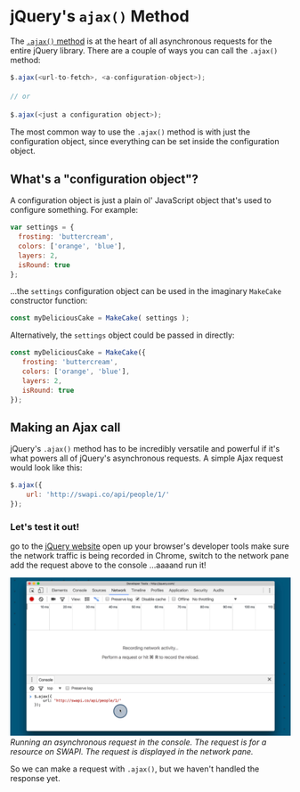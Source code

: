 # jQuery's `ajax()` Method

The [`.ajax()` method](http://api.jquery.com/jquery.ajax/) is at the heart of all asynchronous requests for the entire jQuery library. There are a couple of ways you can call the `.ajax()` method:

```js
$.ajax(<url-to-fetch>, <a-configuration-object>);

// or

$.ajax(<just a configuration object>);

```

The most common way to use the `.ajax()` method is with just the configuration object, since everything can be set inside the configuration object.

## What's a "configuration object"?

A configuration object is just a plain ol' JavaScript object that's used to configure something. For example:

```js
var settings = {
  frosting: 'buttercream',
  colors: ['orange', 'blue'],
  layers: 2,
  isRound: true
};
```

...the `settings` configuration object can be used in the imaginary `MakeCake` constructor function:

```js
const myDeliciousCake = MakeCake( settings );
```

Alternatively, the `settings` object could be passed in directly:

```js
const myDeliciousCake = MakeCake({
   frosting: 'buttercream',
   colors: ['orange', 'blue'],
   layers: 2,
   isRound: true
});
```

## Making an Ajax call
jQuery's `.ajax()` method has to be incredibly versatile and powerful if it's what powers all of jQuery's asynchronous requests. A simple Ajax request would look like this:

```js
$.ajax({
    url: 'http://swapi.co/api/people/1/'
});
```

### Let's test it out!

go to the [jQuery website](http://jquery.com/)
open up your browser's developer tools
make sure the network traffic is being recorded
in Chrome, switch to the network pane
add the request above to the console
...aaaand run it!

![Running an asynchronous request in the console. The request is for a resource on SWAPI. The request is displayed in the network pane.](../img/ud109-l2-swapi-request.gif) *Running an asynchronous request in the console. The request is for a resource on SWAPI. The request is displayed in the network pane.*

So we can make a request with `.ajax()`, but we haven't handled the response yet.
